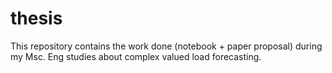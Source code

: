 # thesis
This repository contains the work done (notebook + paper proposal) during my Msc. Eng studies about complex valued load forecasting.
